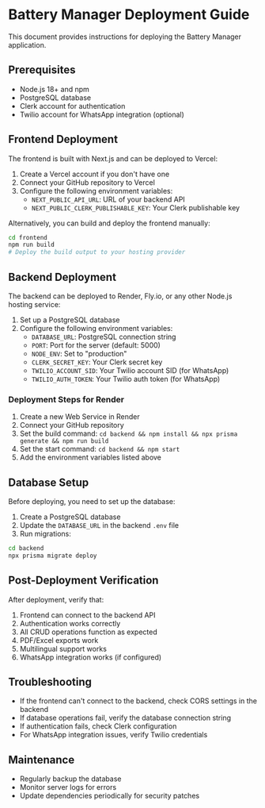 # Battery Manager Deployment Guide

This document provides instructions for deploying the Battery Manager application.

## Prerequisites

- Node.js 18+ and npm
- PostgreSQL database
- Clerk account for authentication
- Twilio account for WhatsApp integration (optional)

## Frontend Deployment

The frontend is built with Next.js and can be deployed to Vercel:

1. Create a Vercel account if you don't have one
2. Connect your GitHub repository to Vercel
3. Configure the following environment variables:
   - `NEXT_PUBLIC_API_URL`: URL of your backend API
   - `NEXT_PUBLIC_CLERK_PUBLISHABLE_KEY`: Your Clerk publishable key

Alternatively, you can build and deploy the frontend manually:

```bash
cd frontend
npm run build
# Deploy the build output to your hosting provider
```

## Backend Deployment

The backend can be deployed to Render, Fly.io, or any other Node.js hosting service:

1. Set up a PostgreSQL database
2. Configure the following environment variables:
   - `DATABASE_URL`: PostgreSQL connection string
   - `PORT`: Port for the server (default: 5000)
   - `NODE_ENV`: Set to "production"
   - `CLERK_SECRET_KEY`: Your Clerk secret key
   - `TWILIO_ACCOUNT_SID`: Your Twilio account SID (for WhatsApp)
   - `TWILIO_AUTH_TOKEN`: Your Twilio auth token (for WhatsApp)

### Deployment Steps for Render

1. Create a new Web Service in Render
2. Connect your GitHub repository
3. Set the build command: `cd backend && npm install && npx prisma generate && npm run build`
4. Set the start command: `cd backend && npm start`
5. Add the environment variables listed above

## Database Setup

Before deploying, you need to set up the database:

1. Create a PostgreSQL database
2. Update the `DATABASE_URL` in the backend `.env` file
3. Run migrations:

```bash
cd backend
npx prisma migrate deploy
```

## Post-Deployment Verification

After deployment, verify that:

1. Frontend can connect to the backend API
2. Authentication works correctly
3. All CRUD operations function as expected
4. PDF/Excel exports work
5. Multilingual support works
6. WhatsApp integration works (if configured)

## Troubleshooting

- If the frontend can't connect to the backend, check CORS settings in the backend
- If database operations fail, verify the database connection string
- If authentication fails, check Clerk configuration
- For WhatsApp integration issues, verify Twilio credentials

## Maintenance

- Regularly backup the database
- Monitor server logs for errors
- Update dependencies periodically for security patches
